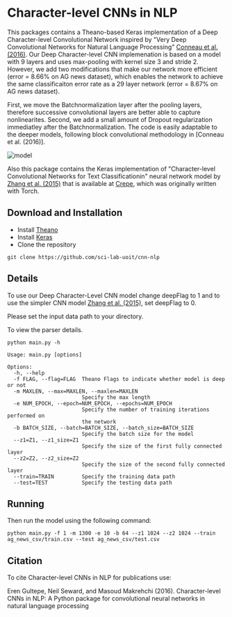 Character-level CNNs in NLP
========
This packages contains a Theano-based Keras implementation of a Deep Character-level Convolutional Network inspired by "Very Deep Convolutional Networks for Natural Language Processing" [Conneau et al. (2016)](https://arxiv.org/abs/1606.01781). Our Deep Character-level CNN implemenation is based on a model with 9 layers and uses max-pooling with kernel size 3 and stride 2. However, we add two modifications that make our network more efficient (error = 8.66% on AG news dataset), which enables the network to achieve the same classificaiton error rate as a 29 layer network  (error = 8.67% on AG news dataset).  

First, we move the Batchnormalization layer after the pooling layers, therefore successive convolutional layers are better able to capture nonlinearites. Second, we add a small amount of Dropout regularization immediatley after the Batchnormalization. The code is easily adaptable to the deeper models, following block convolutional methodology in [Conneau et al. (2016)].

![model](model_clean.png)

Also this package contains the Keras implementation of "Character-level Convolutional Networks for Text
Classificationin" neural network model by [Zhang et al. (2015)](https://arxiv.org/abs/1509.01626) that is available at [Crepe](https://github.com/zhangxiangxiao/Crepe), which was originally written with Torch.

Download and Installation
-------

- Install [Theano](http://deeplearning.net/software/theano/install.html)
- Install [Keras](https://github.com/fchollet/keras#installation)
- Clone the repository
```
git clone https://github.com/sci-lab-uoit/cnn-nlp
```

Details
-------

To use our Deep Character-Level CNN model change deepFlag to 1 and to use the simpler CNN model [Zhang et al. (2015)](https://arxiv.org/abs/1509.01626),  set deepFlag to 0.

Please set the input data path to your directory.

To view the parser details.

```
python main.py -h

Usage: main.py [options]

Options:
  -h, --help            
  -f FLAG, --flag=FLAG  Theano Flags to indicate whether model is deep or not
  -m MAXLEN, --max=MAXLEN, --maxlen=MAXLEN
                        Specify the max length
  -e NUM_EPOCH, --epoch=NUM_EPOCH, --epochs=NUM_EPOCH
                        Specify the number of training iterations performed on
                        the network
  -b BATCH_SIZE, --batch=BATCH_SIZE, --batch_size=BATCH_SIZE
                        Specify the batch size for the model
  --z1=Z1, --z1_size=Z1
                        Specify the size of the first fully connected layer
  --z2=Z2, --z2_size=Z2
                        Specify the size of the second fully connected layer
  --train=TRAIN         Specify the training data path
  --test=TEST           Specify the testing data path

```

Running
-------

Then run the model using the following command:

```
python main.py -f 1 -m 1300 -e 10 -b 64 --z1 1024 --z2 1024 --train ag_news_csv/train.csv --test ag_news_csv/test.csv
```

Citation
--------

To cite Character-level CNNs in NLP for publications use:

Eren Gultepe, Neil Seward, and Masoud Makrehchi (2016). Character-level CNNs in NLP: A Python package for convolutional neural networks in natural language processing
